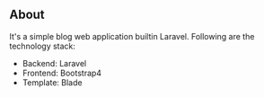 ## About

It's a simple blog web application builtin Laravel. Following are the technology stack:

- Backend: Laravel
- Frontend: Bootstrap4
- Template: Blade
